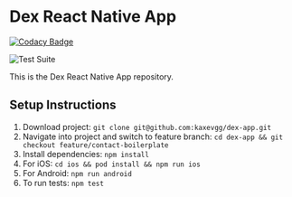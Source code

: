 # Dex React Native App

[![Codacy Badge](https://api.codacy.com/project/badge/Grade/a04932437c1b449e81cfe97b951b495f)](https://app.codacy.com/manual/kaxevgg/dex-app?utm_source=github.com&utm_medium=referral&utm_content=kaxevgg/dex-app&utm_campaign=Badge_Grade_Dashboard)

![Test Suite](https://github.com/kaxevgg/dex-app/workflows/Test%20Suite/badge.svg)

This is the Dex React Native App repository.

## Setup Instructions

1. Download project: `git clone git@github.com:kaxevgg/dex-app.git`
2. Navigate into project and switch to feature branch: `cd dex-app && git checkout feature/contact-boilerplate`
3. Install dependencies: `npm install`
4. For iOS: `cd ios && pod install && npm run ios`
5. For Android: `npm run android`
6. To run tests: `npm test`
